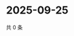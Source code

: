 # 2025-09-25

共 0 条

<!-- BEGIN ZHIHUQUESTIONS -->
<!-- 最后更新时间 Thu Sep 25 2025 01:10:11 GMT+0800 (China Standard Time) -->

<!-- END ZHIHUQUESTIONS -->

